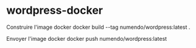 # wordpress-docker

Construire l'image docker
docker build --tag numendo/wordpress:latest .

Envoyer l'image docker
docker push numendo/wordpress:latest

